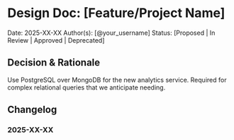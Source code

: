 # Design Doc: [Feature/Project Name]

Date: 2025-XX-XX
Author(s): [@your_username]
Status: [Proposed | In Review | Approved | Deprecated]

## Decision & Rationale

Use PostgreSQL over MongoDB for the new analytics service.
Required for complex relational queries that we anticipate needing.

## Changelog

### 2025-XX-XX
